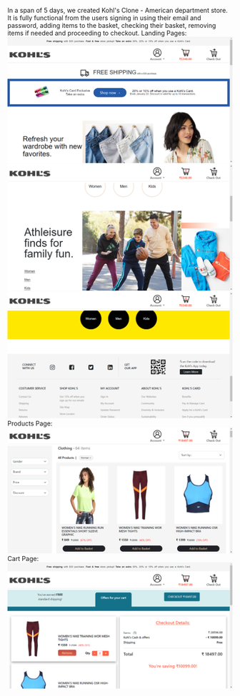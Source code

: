 In a span of 5 days, we created Kohl's Clone - American department store. It is fully functional from the users signing in using their email and password, adding items to the basket, checking their basket, removing items if needed and proceeding to checkout.
Landing Pages:
![homepage](./readme%20Images/home1.png)
![homepage](./readme%20Images/home2.png)
![homepage](./readme%20Images/home3.png)
Products Page:
![homepage](./readme%20Images/productspage.png)
Cart Page:
![homepage](./readme%20Images/cartPage.png)
